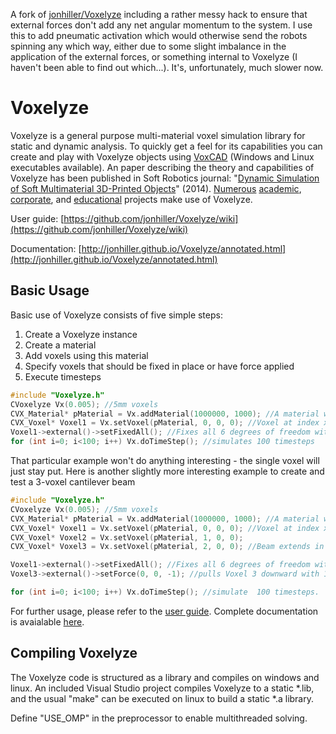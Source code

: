A fork of [jonhiller/Voxelyze](https://github.com/jonhiller/Voxelyze) including a rather messy hack to ensure that external forces don't add any net angular momentum to the system. I use this to add pneumatic activation which would otherwise send the robots spinning any which way, either due to some slight imbalance in the application of the external forces, or something internal to Voxelyze (I haven't been able to find out which...). It's, unfortunately, much slower now.


Voxelyze
========

Voxelyze is a general purpose multi-material voxel simulation library for static and dynamic analysis. To quickly get a feel for its capabilities you can create and play with Voxelyze objects using [VoxCAD](http://www.voxcad.com) (Windows and Linux executables available). An paper describing the theory and capabilities of Voxelyze has been published in Soft Robotics journal: "[Dynamic Simulation of Soft Multimaterial 3D-Printed Objects](http://online.liebertpub.com/doi/pdfplus/10.1089/soro.2013.0010)" (2014). [Numerous](https://sites.google.com/site/jonhiller/hardware/soft-robots) 
[academic](http://creativemachines.cornell.edu/soft-robots), [corporate](http://www.fastcompany.com/3006259/stratasyss-programmable-materials-just-add-water), and [educational](http://www.sciencebuddies.org/science-fair-projects/project_ideas/Robotics_p016.shtml) projects make use of Voxelyze.


User guide: [https://github.com/jonhiller/Voxelyze/wiki](https://github.com/jonhiller/Voxelyze/wiki)

Documentation: [http://jonhiller.github.io/Voxelyze/annotated.html](http://jonhiller.github.io/Voxelyze/annotated.html)


Basic Usage
--------

Basic use of Voxelyze consists of five simple steps:

1. Create a Voxelyze instance
2. Create a material
3. Add voxels using this material
4. Specify voxels that should be fixed in place or have force applied
5. Execute timesteps

```c++
#include "Voxelyze.h"
CVoxelyze Vx(0.005); //5mm voxels
CVX_Material* pMaterial = Vx.addMaterial(1000000, 1000); //A material with stiffness E=1MPa and density 1000Kg/m^3
CVX_Voxel* Voxel1 = Vx.setVoxel(pMaterial, 0, 0, 0); //Voxel at index x=0, y=0. z=0
Voxel1->external()->setFixedAll(); //Fixes all 6 degrees of freedom with an external condition
for (int i=0; i<100; i++) Vx.doTimeStep(); //simulates 100 timesteps
```

That particular example won't do anything interesting - the single voxel will just stay put. Here is another slightly more interesting example to create and test a 3-voxel cantilever beam

```c++
#include "Voxelyze.h"
CVoxelyze Vx(0.005); //5mm voxels
CVX_Material* pMaterial = Vx.addMaterial(1000000, 1000); //A material with stiffness E=1MPa and density 1000Kg/m^3
CVX_Voxel* Voxel1 = Vx.setVoxel(pMaterial, 0, 0, 0); //Voxel at index x=0, y=0. z=0
CVX_Voxel* Voxel2 = Vx.setVoxel(pMaterial, 1, 0, 0);
CVX_Voxel* Voxel3 = Vx.setVoxel(pMaterial, 2, 0, 0); //Beam extends in the +X direction

Voxel1->external()->setFixedAll(); //Fixes all 6 degrees of freedom with an external condition on Voxel 1
Voxel3->external()->setForce(0, 0, -1); //pulls Voxel 3 downward with 1 Newton of force.

for (int i=0; i<100; i++) Vx.doTimeStep(); //simulate  100 timesteps.

```

For further usage, please refer to the [user guide](https://github.com/jonhiller/Voxelyze/wiki). Complete documentation is avaialable [here](http://jonhiller.github.io/Voxelyze/annotated.html).

Compiling Voxelyze
--------

The Voxelyze code is structured as a library and compiles on windows and linux. An included Visual Studio project compiles Voxelyze to a static *.lib, and the usual "make" can be executed on linux to build a static *.a library.

Define "USE_OMP" in the preprocessor to enable multithreaded solving.

